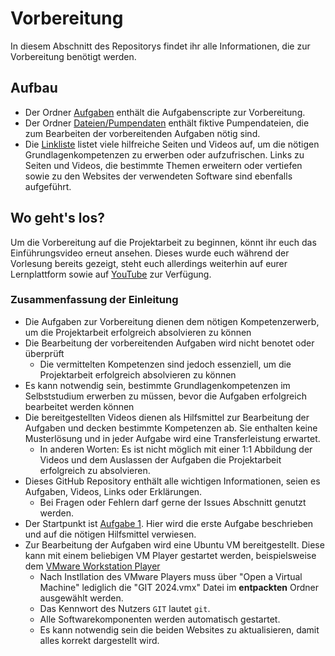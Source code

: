 # Vorbereitung
In diesem Abschnitt des Repositorys findet ihr alle Informationen, die zur Vorbereitung benötigt werden.

## Aufbau
* Der Ordner [Aufgaben](Aufgaben) enthält die Aufgabenscripte zur Vorbereitung.
* Der Ordner [Dateien/Pumpendaten](Dateien/Pumpendaten) enthält fiktive Pumpendateien, die zum Bearbeiten der vorbereitenden Aufgaben nötig sind.
* Die [Linkliste](Linkliste.md) listet viele hilfreiche Seiten und Videos auf, um die nötigen Grundlagenkompetenzen zu erwerben oder aufzufrischen. Links zu Seiten und Videos, die bestimmte Themen erweitern oder vertiefen sowie zu den Websites der verwendeten Software sind ebenfalls aufgeführt.

## Wo geht's los?
Um die Vorbereitung auf die Projektarbeit zu beginnen, könnt ihr euch das Einführungsvideo erneut ansehen. Dieses wurde euch während der Vorlesung bereits gezeigt, steht euch allerdings weiterhin auf eurer Lernplattform sowie auf [YouTube](https://www.youtube.com/watch?v=zk_Bhm5ZzQU&list=PLzbl7wFtWqTR72ODjOUj5aEGsa4TxXYhy&index=1) zur Verfügung.

### Zusammenfassung der Einleitung
* Die Aufgaben zur Vorbereitung dienen dem nötigen Kompetenzerwerb, um die Projektarbeit erfolgreich absolvieren zu können
* Die Bearbeitung der vorbereitenden Aufgaben wird nicht benotet oder überprüft
  * Die vermittelten Kompetenzen sind jedoch essenziell, um die Projektarbeit erfolgreich absolvieren zu können
* Es kann notwendig sein, bestimmte Grundlagenkompetenzen im Selbststudium erwerben zu müssen, bevor die Aufgaben erfolgreich bearbeitet werden können
* Die bereitgestellten Videos dienen als Hilfsmittel zur Bearbeitung der Aufgaben und decken bestimmte Kompetenzen ab. Sie enthalten keine Musterlösung und in jeder Aufgabe wird eine Transferleistung erwartet.
  * In anderen Worten: Es ist nicht möglich mit einer 1:1 Abbildung der Videos und dem Auslassen der Aufgaben die Projektarbeit erfolgreich zu absolvieren.
* Dieses GitHub Repository enthält alle wichtigen Informationen, seien es Aufgaben, Videos, Links oder Erklärungen.
  * Bei Fragen oder Fehlern darf gerne der Issues Abschnitt genutzt werden.
* Der Startpunkt ist [Aufgabe 1](Aufgaben/Aufgabe1.md). Hier wird die erste Aufgabe beschrieben und auf die nötigen Hilfsmittel verwiesen.
* Zur Bearbeitung der Aufgaben wird eine Ubuntu VM bereitgestellt. Diese kann mit einem beliebigen VM Player gestartet werden, beispielsweise dem [VMware Workstation Player](https://www.vmware.com/products/workstation-player/workstation-player-evaluation.html.html)
  * Nach Instllation des VMware Players muss über "Open a Virtual Machine" lediglich die "GIT 2024.vmx" Datei im **entpackten** Ordner ausgewählt werden.
  * Das Kennwort des Nutzers `GIT` lautet `git`.
  * Alle Softwarekomponenten werden automatisch gestartet.
  * Es kann notwendig sein die beiden Websites zu aktualisieren, damit alles korrekt dargestellt wird.

